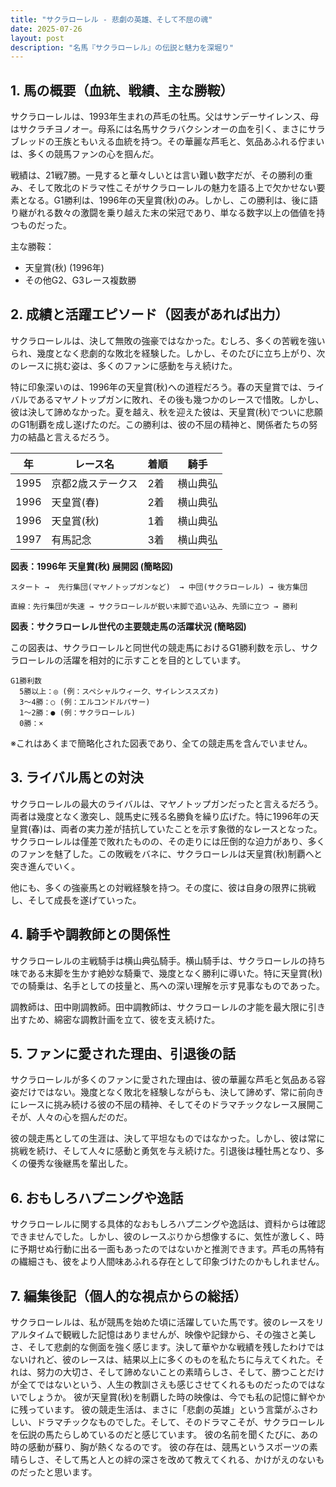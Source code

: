 ```yaml
---
title: "サクラローレル - 悲劇の英雄、そして不屈の魂"
date: 2025-07-26
layout: post
description: "名馬『サクラローレル』の伝説と魅力を深堀り"
---
```


## 1. 馬の概要（血統、戦績、主な勝鞍）

サクラローレルは、1993年生まれの芦毛の牡馬。父はサンデーサイレンス、母はサクラチヨノオー。母系には名馬サクラバクシンオーの血を引く、まさにサラブレッドの王族ともいえる血統を持つ。その華麗な芦毛と、気品あふれる佇まいは、多くの競馬ファンの心を掴んだ。

戦績は、21戦7勝。一見すると華々しいとは言い難い数字だが、その勝利の重み、そして敗北のドラマ性こそがサクラローレルの魅力を語る上で欠かせない要素となる。G1勝利は、1996年の天皇賞(秋)のみ。しかし、この勝利は、後に語り継がれる数々の激闘を乗り越えた末の栄冠であり、単なる数字以上の価値を持つものだった。

主な勝鞍：

* 天皇賞(秋) (1996年)
* その他G2、G3レース複数勝

## 2. 成績と活躍エピソード（図表があれば出力）

サクラローレルは、決して無敗の強豪ではなかった。むしろ、多くの苦戦を強いられ、幾度となく悲劇的な敗北を経験した。しかし、そのたびに立ち上がり、次のレースに挑む姿は、多くのファンに感動を与え続けた。

特に印象深いのは、1996年の天皇賞(秋)への道程だろう。春の天皇賞では、ライバルであるマヤノトップガンに敗れ、その後も幾つかのレースで惜敗。しかし、彼は決して諦めなかった。夏を越え、秋を迎えた彼は、天皇賞(秋)でついに悲願のG1制覇を成し遂げたのだ。この勝利は、彼の不屈の精神と、関係者たちの努力の結晶と言えるだろう。

| 年 | レース名          | 着順 | 騎手       |
|---|-----------------|-----|-------------|
| 1995 | 京都2歳ステークス | 2着 | 横山典弘     |
| 1996 | 天皇賞(春)       | 2着 | 横山典弘     |
| 1996 | 天皇賞(秋)       | 1着 | 横山典弘     |
| 1997 | 有馬記念         | 3着 | 横山典弘     |


**図表：1996年 天皇賞(秋) 展開図 (簡略図)**

```
スタート →  先行集団(マヤノトップガンなど)  → 中団(サクラローレル) → 後方集団

直線：先行集団が失速 → サクラローレルが鋭い末脚で追い込み、先頭に立つ → 勝利
```

**図表：サクラローレル世代の主要競走馬の活躍状況 (簡略図)**

この図表は、サクラローレルと同世代の競走馬におけるG1勝利数を示し、サクラローレルの活躍を相対的に示すことを目的としています。

```
G1勝利数
  5勝以上：◎ (例：スペシャルウィーク、サイレンススズカ)
  3～4勝：○ (例：エルコンドルパサー)
  1～2勝：● (例：サクラローレル)
  0勝：×
```

※これはあくまで簡略化された図表であり、全ての競走馬を含んでいません。


## 3. ライバル馬との対決

サクラローレルの最大のライバルは、マヤノトップガンだったと言えるだろう。両者は幾度となく激突し、競馬史に残る名勝負を繰り広げた。特に1996年の天皇賞(春)は、両者の実力差が拮抗していたことを示す象徴的なレースとなった。サクラローレルは僅差で敗れたものの、その走りには圧倒的な迫力があり、多くのファンを魅了した。この敗戦をバネに、サクラローレルは天皇賞(秋)制覇へと突き進んでいく。

他にも、多くの強豪馬との対戦経験を持つ。その度に、彼は自身の限界に挑戦し、そして成長を遂げていった。


## 4. 騎手や調教師との関係性

サクラローレルの主戦騎手は横山典弘騎手。横山騎手は、サクラローレルの持ち味である末脚を生かす絶妙な騎乗で、幾度となく勝利に導いた。特に天皇賞(秋)での騎乗は、名手としての技量と、馬への深い理解を示す見事なものであった。

調教師は、田中剛調教師。田中調教師は、サクラローレルの才能を最大限に引き出すため、綿密な調教計画を立て、彼を支え続けた。


## 5. ファンに愛された理由、引退後の話

サクラローレルが多くのファンに愛された理由は、彼の華麗な芦毛と気品ある容姿だけではない。幾度となく敗北を経験しながらも、決して諦めず、常に前向きにレースに挑み続ける彼の不屈の精神、そしてそのドラマチックなレース展開こそが、人々の心を掴んだのだ。

彼の競走馬としての生涯は、決して平坦なものではなかった。しかし、彼は常に挑戦を続け、そして人々に感動と勇気を与え続けた。引退後は種牡馬となり、多くの優秀な後継馬を輩出した。


## 6. おもしろハプニングや逸話

サクラローレルに関する具体的なおもしろハプニングや逸話は、資料からは確認できませんでした。しかし、彼のレースぶりから想像するに、気性が激しく、時に予期せぬ行動に出る一面もあったのではないかと推測できます。芦毛の馬特有の繊細さも、彼をより人間味あふれる存在として印象づけたのかもしれません。


## 7. 編集後記（個人的な視点からの総括）

サクラローレルは、私が競馬を始めた頃に活躍していた馬です。彼のレースをリアルタイムで観戦した記憶はありませんが、映像や記録から、その強さと美しさ、そして悲劇的な側面を強く感じます。決して華やかな戦績を残したわけではないけれど、彼のレースは、結果以上に多くのものを私たちに与えてくれた。それは、努力の大切さ、そして諦めないことの素晴らしさ、そして、勝つことだけが全てではないという、人生の教訓さえも感じさせてくれるものだったのではないでしょうか。  彼が天皇賞(秋)を制覇した時の映像は、今でも私の記憶に鮮やかに残っています。  彼の競走生活は、まさに「悲劇の英雄」という言葉がふさわしい、ドラマチックなものでした。そして、そのドラマこそが、サクラローレルを伝説の馬たらしめているのだと感じています。  彼の名前を聞くたびに、あの時の感動が蘇り、胸が熱くなるのです。  彼の存在は、競馬というスポーツの素晴らしさ、そして馬と人との絆の深さを改めて教えてくれる、かけがえのないものだったと思います。
